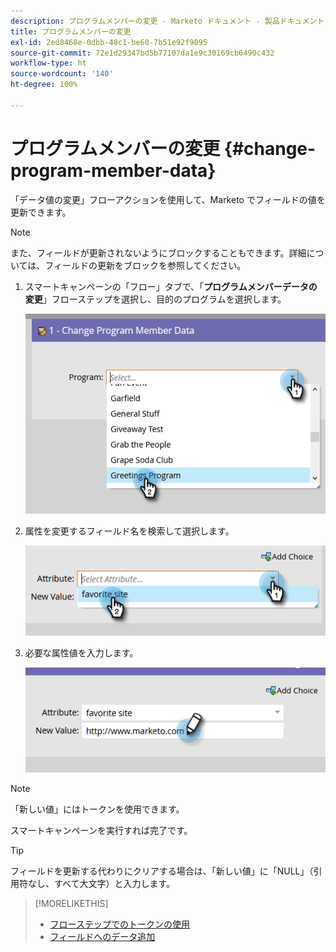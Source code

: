 ```yaml
---
description: プログラムメンバーの変更 - Marketo ドキュメント - 製品ドキュメント
title: プログラムメンバーの変更
exl-id: 2ed8468e-0dbb-48c1-be60-7b51e92f9095
source-git-commit: 72e1d29347bd5b77107da1e9c30169cb6490c432
workflow-type: ht
source-wordcount: '140'
ht-degree: 100%

---
```


# プログラムメンバーの変更 {#change-program-member-data}

「データ値の変更」フローアクションを使用して、Marketo でフィールドの値を更新できます。

>[!NOTE]
>
>また、フィールドが更新されないようにブロックすることもできます。詳細については、フィールドの更新をブロックを参照してください。

1. スマートキャンペーンの「フロー」タブで、「**プログラムメンバーデータの変更**」フローステップを選択し、目的のプログラムを選択します。

   ![](assets/change-program-member-data-1.png)

1. 属性を変更するフィールド名を検索して選択します。

   ![](assets/change-program-member-data-2.png)

1. 必要な属性値を入力します。

   ![](assets/change-program-member-data-3.png)

>[!NOTE]
>
>「新しい値」にはトークンを使用できます。

スマートキャンペーンを実行すれば完了です。

>[!TIP]
>
>フィールドを更新する代わりにクリアする場合は、「新しい値」に「NULL」（引用符なし、すべて大文字）と入力します。

>[!MORELIKETHIS]
>
>* [フローステップでのトークンの使用](/help/marketo/product-docs/core-marketo-concepts/smart-campaigns/flow-actions/use-tokens-in-flow-steps.md)
>* [フィールドへのデータ追加](/help/marketo/product-docs/core-marketo-concepts/smart-campaigns/flow-actions/append-data-to-a-field.md)

